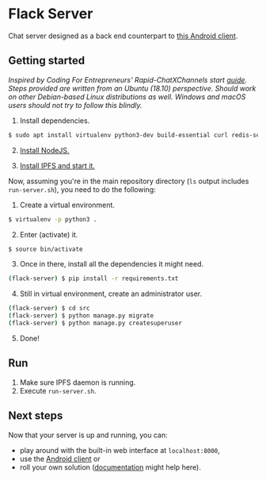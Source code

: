 # Flack Server

Chat server designed as a back end counterpart to [this Android client](https://github.com/skomaromi/flack-client-android).



## Getting started

*Inspired by Coding For Entrepreneurs' Rapid-ChatXChannels start [guide](https://github.com/codingforentrepreneurs/Rapid-ChatXChannels/blob/master/README.md). Steps provided are written from an Ubuntu (18.10) perspective. Should work on other Debian-based Linux distributions as well. Windows and macOS users should not try to follow this blindly.*

1. Install dependencies.
```bash
$ sudo apt install virtualenv python3-dev build-essential curl redis-server
```

2. [Install NodeJS.](https://github.com/nodesource/distributions/blob/master/README.md#installation-instructions)

3. [Install IPFS and start it.](https://github.com/ipfs-shipyard/ipfs-desktop#install)


Now, assuming you're in the main repository directory (`ls` output includes `run-server.sh`), you need to do the following:

1. Create a virtual environment.
```bash
$ virtualenv -p python3 .
```

2. Enter (activate) it.
```bash
$ source bin/activate
```

3. Once in there, install all the dependencies it might need.
```bash
(flack-server) $ pip install -r requirements.txt
```

4. Still in virtual environment, create an administrator user.
```bash
(flack-server) $ cd src
(flack-server) $ python manage.py migrate
(flack-server) $ python manage.py createsuperuser
```

5. Done!



## Run

1. Make sure IPFS daemon is running.
2. Execute `run-server.sh`.



## Next steps

Now that your server is up and running, you can:

* play around with the built-in web interface at `localhost:8000`,
* use the [Android client](https://github.com/skomaromi/flack-client-android) or
* roll your own solution ([documentation](DOCS.md) might help here).

